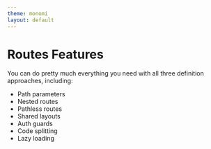 ```yaml
---
theme: monomi
layout: default
---
```


# Routes Features

You can do pretty much everything you need with all three definition approaches, including:

- Path parameters
- Nested routes
- Pathless routes
- Shared layouts
- Auth guards
- Code splitting
- Lazy loading
